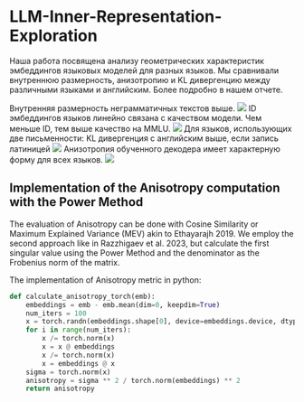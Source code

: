 # LLM-Inner-Representation-Exploration

Наша работа посвящена анализу геометрических характеристик эмбеддингов языковых моделей для разных языков. Мы сравнивали внутреннюю размерность, анизотропию и KL дивергенцию между различными языками и английским. Более подробно в нашем отчете.

Внутренняя размерность неграмматичных текстов выше.
<img src="https://github.com/Pqlet/LLM-Inner-Representation-Exploration/edit/main/imgs/id_ungrammatical.png" />
ID эмбеддингов языков линейно связана с качеством модели. Чем меньше ID, тем выше качество на MMLU.
<img src="https://github.com/Pqlet/LLM-Inner-Representation-Exploration/edit/main/imgs/5368378111621717603.jpg" />
Для языков, использующих две письменности:
KL дивергенция с английским выше, если запись латиницей
<img src="https://github.com/Pqlet/LLM-Inner-Representation-Exploration/edit/main/imgs/kl_no_agg_alph.jpg" />
Анизотропия обученного декодера имеет характерную форму для всех языков.
<img src="https://github.com/Pqlet/LLM-Inner-Representation-Exploration/edit/main/imgs/anisotropy_agg_no_rand.jpg" />


## Implementation of the Anisotropy computation with the Power Method
The evaluation of Anisotropy can be done with Cosine Similarity or Maximum Explained Variance (MEV) akin to Ethayarajh 2019. We employ the second approach like in Razzhigaev et al. 2023, but calculate the first singular value using the Power Method and the denominator as the Frobenius norm of the matrix.

The implementation of Anisotropy metric in python:
```python
def calculate_anisotropy_torch(emb):
    embeddings = emb - emb.mean(dim=0, keepdim=True)
    num_iters = 100    
    x = torch.randn(embeddings.shape[0], device=embeddings.device, dtype=emb.dtype)
    for i in range(num_iters):       
        x /= torch.norm(x)
        x = x @ embeddings
        x /= torch.norm(x)
        x = embeddings @ x 
    sigma = torch.norm(x)
    anisotropy = sigma ** 2 / torch.norm(embeddings) ** 2    
    return anisotropy
```
